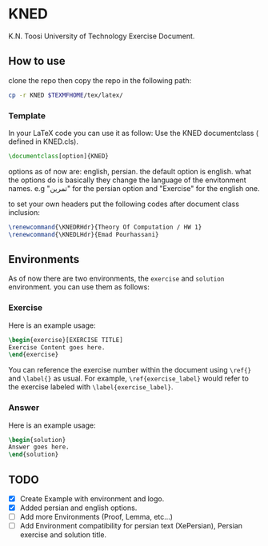 # KNED
K.N. Toosi University of Technology Exercise Document.

## How to use

clone the repo then copy the repo in the following path:

```sh
cp -r KNED $TEXMFHOME/tex/latex/
```

### Template 
In your LaTeX code you can use it as follow:
Use the KNED documentclass ( defined in KNED.cls).
```latex
\documentclass[option]{KNED}
```
options as of now are: english, persian.
the default option is english.
what the options do is basically they change the language of the
envitonment names.
e.g "تمرین" for the persian option and "Exercise" for the english one.

to set your own headers put the following codes after document class inclusion:

```latex
\renewcommand{\KNEDRHdr}{Theory Of Computation / HW 1}
\renewcommand{\KNEDLHdr}{Emad Pourhassani}
```


## Environments
As of now there are two environments, the `exercise` and `solution` environment.
you can use them as follows:

### Exercise
Here is an example usage:
```latex
\begin{exercise}[EXERCISE TITLE]
Exercise Content goes here.
\end{exercise}
```
You can reference the exercise number within the document using `\ref{}` and `\label{}` as usual. For example, `\ref{exercise_label}` would refer to the exercise labeled with `\label{exercise_label}`.

### Answer
Here is an example usage:
```latex
\begin{solution}
Answer goes here.
\end{solution}
```
## TODO

- [x] Create Example with environment and logo.
- [x] Added persian and english options.
- [ ] Add more Environments (Proof, Lemma, etc...)
- [ ] Add Environment compatibility for persian text (XePersian), Persian exercise and solution title.
